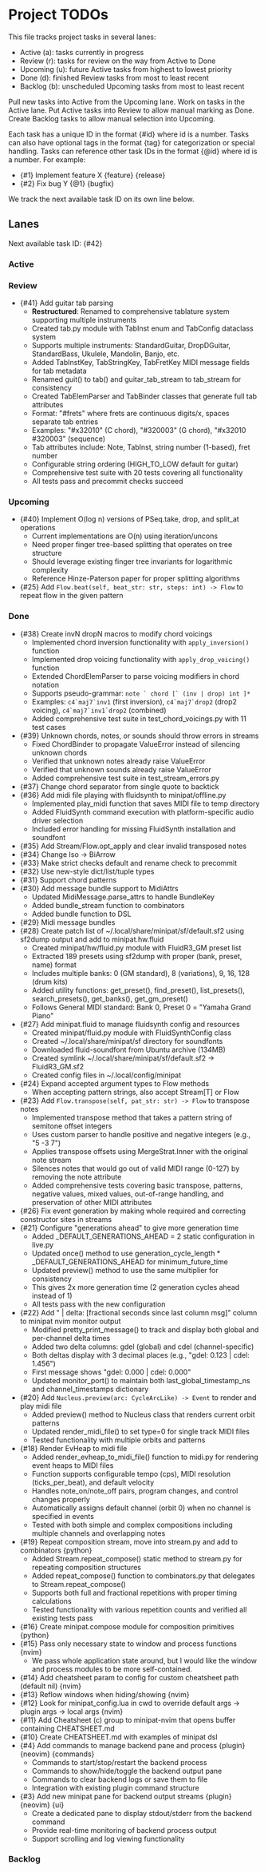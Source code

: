 # Project TODOs

This file tracks project tasks in several lanes:

- Active (a): tasks currently in progress
- Review (r): tasks for review on the way from Active to Done
- Upcoming (u): future Active tasks from highest to lowest priority
- Done (d): finished Review tasks from most to least recent
- Backlog (b): unscheduled Upcoming tasks from most to least recent

Pull new tasks into Active from the Upcoming lane.
Work on tasks in the Active lane.
Put Active tasks into Review to allow manual marking as Done.
Create Backlog tasks to allow manual selection into Upcoming.

Each task has a unique ID in the format {#id} where id is a number.
Tasks can also have optional tags in the format {tag} for categorization or special handling.
Tasks can reference other task IDs in the format {@id} where id is a number.
For example:
- {#1} Implement feature X {feature} {release}
- {#2} Fix bug Y {@1} {bugfix}

We track the next available task ID on its own line below.

## Lanes

Next available task ID: {#42}

### Active


### Review

- {#41} Add guitar tab parsing
  - **Restructured**: Renamed to comprehensive tablature system supporting multiple instruments
  - Created tab.py module with TabInst enum and TabConfig dataclass system
  - Supports multiple instruments: StandardGuitar, DropDGuitar, StandardBass, Ukulele, Mandolin, Banjo, etc.
  - Added TabInstKey, TabStringKey, TabFretKey MIDI message fields for tab metadata
  - Renamed guit() to tab() and guitar_tab_stream to tab_stream for consistency
  - Created TabElemParser and TabBinder classes that generate full tab attributes
  - Format: "#frets" where frets are continuous digits/x, spaces separate tab entries
  - Examples: "#x32010" (C chord), "#320003" (G chord), "#x32010 #320003" (sequence)
  - Tab attributes include: Note, TabInst, string number (1-based), fret number
  - Configurable string ordering (HIGH_TO_LOW default for guitar)
  - Comprehensive test suite with 20 tests covering all functionality
  - All tests pass and precommit checks succeed


### Upcoming

- {#40} Implement O(log n) versions of PSeq.take, drop, and split_at operations
  - Current implementations are O(n) using iteration/uncons
  - Need proper finger tree-based splitting that operates on tree structure
  - Should leverage existing finger tree invariants for logarithmic complexity
  - Reference Hinze-Paterson paper for proper splitting algorithms
- {#25} Add `Flow.beat(self, beat_str: str, steps: int) -> Flow` to repeat flow in the given pattern

### Done

- {#38} Create invN dropN macros to modify chord voicings
  - Implemented chord inversion functionality with `apply_inversion()` function
  - Implemented drop voicing functionality with `apply_drop_voicing()` function
  - Extended ChordElemParser to parse voicing modifiers in chord notation
  - Supports pseudo-grammar: ``note ` chord [` (inv | drop) int ]*``
  - Examples: ``c4`maj7`inv1`` (first inversion), ``c4`maj7`drop2`` (drop2 voicing), ``c4`maj7`inv1`drop2`` (combined)
  - Added comprehensive test suite in test_chord_voicings.py with 11 test cases
- {#39} Unknown chords, notes, or sounds should throw errors in streams
  - Fixed ChordBinder to propagate ValueError instead of silencing unknown chords
  - Verified that unknown notes already raise ValueError
  - Verified that unknown sounds already raise ValueError
  - Added comprehensive test suite in test_stream_errors.py
- {#37} Change chord separator from single quote to backtick
- {#36} Add midi file playing with fluidsynth to minipat/offline.py
  - Implemented play_midi function that saves MIDI file to temp directory
  - Added FluidSynth command execution with platform-specific audio driver selection
  - Included error handling for missing FluidSynth installation and soundfont
- {#35} Add Stream/Flow.opt_apply and clear invalid transposed notes
- {#34} Change Iso -> BiArrow
- {#33} Make strict checks default and rename check to precommit
- {#32} Use new-style dict/list/tuple types
- {#31} Support chord patterns
- {#30} Add message bundle support to MidiAttrs
  - Updated MidiMessage.parse_attrs to handle BundleKey
  - Added bundle_stream function to combinators
  - Added bundle function to DSL
- {#29} Midi message bundles
- {#28} Create patch list of ~/.local/share/minipat/sf/default.sf2 using sf2dump output and add to minipat.hw.fluid
  - Created minipat/hw/fluid.py module with FluidR3_GM preset list
  - Extracted 189 presets using sf2dump with proper (bank, preset, name) format
  - Includes multiple banks: 0 (GM standard), 8 (variations), 9, 16, 128 (drum kits)
  - Added utility functions: get_preset(), find_preset(), list_presets(), search_presets(), get_banks(), get_gm_preset()
  - Follows General MIDI standard: Bank 0, Preset 0 = "Yamaha Grand Piano"
- {#27} Add minipat.fluid to manage fluidsynth config and resources
  - Created minipat/fluid.py module with FluidSynthConfig class
  - Created ~/.local/share/minipat/sf directory for soundfonts
  - Downloaded fluid-soundfont from Ubuntu archive (134MB)
  - Created symlink ~/.local/share/minipat/sf/default.sf2 -> FluidR3_GM.sf2
  - Created config files in ~/.local/config/minipat
- {#24} Expand accepted argument types to Flow methods
  - When accepting pattern strings, also accept Stream[T] or Flow
- {#23} Add `Flow.transpose(self, pat_str: str) -> Flow` to transpose notes
  - Implemented transpose method that takes a pattern string of semitone offset integers
  - Uses custom parser to handle positive and negative integers (e.g., "5 -3 7")
  - Applies transpose offsets using MergeStrat.Inner with the original note stream
  - Silences notes that would go out of valid MIDI range (0-127) by removing the note attribute
  - Added comprehensive tests covering basic transpose, patterns, negative values, mixed values, out-of-range handling, and preservation of other MIDI attributes
- {#26} Fix event generation by making whole required and correcting constructor sites in streams
- {#21} Configure "generations ahead" to give more generation time
  - Added _DEFAULT_GENERATIONS_AHEAD = 2 static configuration in live.py
  - Updated once() method to use generation_cycle_length * _DEFAULT_GENERATIONS_AHEAD for minimum_future_time
  - Updated preview() method to use the same multiplier for consistency
  - This gives 2x more generation time (2 generation cycles ahead instead of 1)
  - All tests pass with the new configuration
- {#22} Add " | delta: [fractional seconds since last column msg]" column to minipat nvim monitor output
  - Modified pretty_print_message() to track and display both global and per-channel delta times
  - Added two delta columns: gdel (global) and cdel (channel-specific)
  - Both deltas display with 3 decimal places (e.g., "gdel: 0.123 | cdel: 1.456")
  - First message shows "gdel: 0.000 | cdel: 0.000"
  - Updated monitor_port() to maintain both last_global_timestamp_ns and channel_timestamps dictionary
- {#20} Add `Nucleus.preview(arc: CycleArcLike) -> Event` to render and play midi file
  - Added preview() method to Nucleus class that renders current orbit patterns
  - Updated render_midi_file() to set type=0 for single track MIDI files
  - Tested functionality with multiple orbits and patterns
- {#18} Render EvHeap to midi file
  - Added render_evheap_to_midi_file() function to midi.py for rendering event heaps to MIDI files
  - Function supports configurable tempo (cps), MIDI resolution (ticks_per_beat), and default velocity
  - Handles note_on/note_off pairs, program changes, and control changes properly
  - Automatically assigns default channel (orbit 0) when no channel is specified in events
  - Tested with both simple and complex compositions including multiple channels and overlapping notes
- {#19} Repeat composition stream, move into stream.py and add to combinators {python}
  - Added Stream.repeat_compose() static method to stream.py for repeating composition structures
  - Added repeat_compose() function to combinators.py that delegates to Stream.repeat_compose()
  - Supports both full and fractional repetitions with proper timing calculations
  - Tested functionality with various repetition counts and verified all existing tests pass
- {#16} Create minipat.compose module for composition primitives {python}
- {#15} Pass only necessary state to window and process functions {nvim}
  - We pass whole application state around, but I would like the window and
    process modules to be more self-contained.
- {#14} Add cheatsheet param to config for custom cheatsheet path (default nil) {nvim}
- {#13} Reflow windows when hiding/showing {nvim}
- {#12} Look for minipat_config.lua in cwd to override default args -> plugin args -> local args {nvim}
- {#11} Add Cheatsheet (c) group to minipat-nvim that opens buffer containing CHEATSHEET.md
- {#10} Create CHEATSHEET.md with examples of minipat dsl
- {#4} Add commands to manage backend pane and process {plugin} {neovim} {commands}
  - Commands to start/stop/restart the backend process
  - Commands to show/hide/toggle the backend output pane
  - Commands to clear backend logs or save them to file
  - Integration with existing plugin command structure
- {#3} Add new minipat pane for backend output streams {plugin} {neovim} {ui}
  - Create a dedicated pane to display stdout/stderr from the backend command
  - Provide real-time monitoring of backend process output
  - Support scrolling and log viewing functionality

### Backlog



